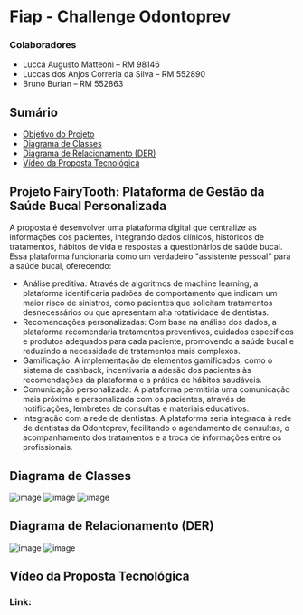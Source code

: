 # Fiap - Challenge Odontoprev 

### Colaboradores
- Lucca Augusto Matteoni – RM 98146
- Luccas dos Anjos Correria da Silva – RM 552890
- Bruno Burian – RM 552863

## Sumário
- [Objetivo do Projeto](#projeto-fairytooth-plataforma-de-gestão-da-saúde-bucal-personalizada)
- [Diagrama de Classes](#diagrama-de-classes)
- [Diagrama de Relacionamento (DER)](#diagrama-de-relacionamento-der)
- [Vídeo da Proposta Tecnológica](#vídeo-da-proposta-tecnológica)

##	Projeto FairyTooth: Plataforma de Gestão da Saúde Bucal Personalizada
A proposta é desenvolver uma plataforma digital que centralize as informações dos pacientes, integrando dados clínicos, históricos de tratamentos, hábitos de vida e respostas a questionários de saúde bucal. Essa plataforma funcionaria como um verdadeiro "assistente pessoal" para a saúde bucal, oferecendo:
-	Análise preditiva: Através de algoritmos de machine learning, a plataforma identificaria padrões de comportamento que indicam um maior risco de sinistros, como pacientes que solicitam tratamentos desnecessários ou que apresentam alta rotatividade de dentistas.
-	Recomendações personalizadas: Com base na análise dos dados, a plataforma recomendaria tratamentos preventivos, cuidados específicos e produtos adequados para cada paciente, promovendo a saúde bucal e reduzindo a necessidade de tratamentos mais complexos.
-	Gamificação: A implementação de elementos gamificados, como o sistema de cashback, incentivaria a adesão dos pacientes às recomendações da plataforma e a prática de hábitos saudáveis.
-	Comunicação personalizada: A plataforma permitiria uma comunicação mais próxima e personalizada com os pacientes, através de notificações, lembretes de consultas e materiais educativos.
-	Integração com a rede de dentistas: A plataforma seria integrada à rede de dentistas da Odontoprev, facilitando o agendamento de consultas, o acompanhamento dos tratamentos e a troca de informações entre os profissionais.

## Diagrama de Classes

![image](https://github.com/user-attachments/assets/70214640-5bd9-4056-a6d6-d4c07aa3b323)
![image](https://github.com/user-attachments/assets/61baaca9-4520-47ed-9ca1-d0eac9eb528f)
![image](https://github.com/user-attachments/assets/acd40a19-3abc-4bbc-a71f-bd2d78b259a0)

## Diagrama de Relacionamento (DER)

![image](https://github.com/user-attachments/assets/8500491f-b4c6-4a5a-b967-79d696ac435c)
![image](https://github.com/user-attachments/assets/0d938554-7ec9-4c11-bc24-2177c1ec5a76)

## Vídeo da Proposta Tecnológica
### Link: 
